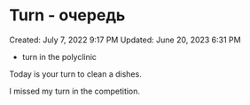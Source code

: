 # Turn - очередь

Created: July 7, 2022 9:17 PM
Updated: June 20, 2023 6:31 PM

- turn in the polyclinic

Today is your turn to clean a dishes.

I missed my turn in the competition.